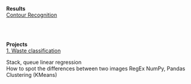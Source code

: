 
<strong>Results</strong><br>
<a href = "https://www.youtube.com/watch?v=en1Vy0UMdws"> Contour Recognition</a>

<br>
<br>

<strong>Projects</strong><br>
<a href = "https://devpost.com/software/waste-classifcation?ref_content=user-portfolio&ref_feature=in_progress">1. Waste classification</a>

Stack, queue
linear regression  
How to spot the differences between two images
RegEx
NumPy, Pandas 
Clustering (KMeans)
